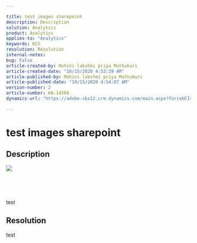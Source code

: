 ```yaml
---

title: test images sharepoint  
description: Description  
solution: Analytics  
product: Analytics  
applies-to: "Analytics"  
keywords: KCS  
resolution: Resolution  
internal-notes:   
bug: False  
article-created-by: Mohini lakshmi priya Mothukuri  
article-created-date: "10/15/2020 4:53:39 AM"  
article-published-by: Mohini lakshmi priya Mothukuri  
article-published-date: "10/15/2020 4:54:07 AM"  
version-number: 2  
article-number: KA-14566  
dynamics-url: "https://adobe-sbx22.crm.dynamics.com/main.aspx?forceUCI=1&pagetype=entityrecord&etn=knowledgearticle&id=082f3d63-a20e-eb11-a813-000d3a102a06"

---
```


# test images sharepoint

## Description

![](https://adobe.sharepoint.com/:i:/r/sites/D365Attachments-Non-Prod/SiteAssets/__siteIcon__.png?csf=1&web=1&e=hGjiUx)

 

 

test




## Resolution

test
